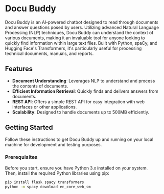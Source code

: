  # Docu Buddy

Docu Buddy is an AI-powered chatbot designed to read through documents and answer questions posed by users. Utilizing advanced Natural Language Processing (NLP) techniques, Docu Buddy can understand the context of various documents, making it an invaluable tool for anyone looking to quickly find information within large text files. Built with Python, spaCy, and Hugging Face's Transformers, it's particularly useful for processing technical documents, manuals, and reports.

## Features

- **Document Understanding**: Leverages NLP to understand and process the contents of documents.
- **Efficient Information Retrieval**: Quickly finds and delivers answers from documents.
- **REST API**: Offers a simple REST API for easy integration with web interfaces or other applications.
- **Scalability**: Designed to handle documents up to 500MB efficiently.

## Getting Started

Follow these instructions to get Docu Buddy up and running on your local machine for development and testing purposes.

### Prerequisites

Before you start, ensure you have Python 3.x installed on your system. Then, install the required Python libraries using pip:

```bash
pip install flask spacy transformers
python -m spacy download en_core_web_sm
